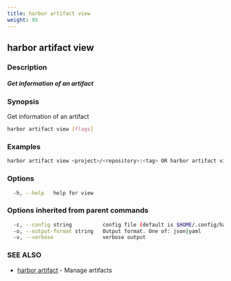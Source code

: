 ```yaml
---
title: harbor artifact view
weight: 95
---
```

## harbor artifact view

### Description

##### Get information of an artifact

### Synopsis

Get information of an artifact

```sh
harbor artifact view [flags]
```

### Examples

```sh
harbor artifact view <project>/<repository>:<tag> OR harbor artifact view <project>/<repository>@<digest>
```

### Options

```sh
  -h, --help   help for view
```

### Options inherited from parent commands

```sh
  -c, --config string          config file (default is $HOME/.config/harbor-cli/config.yaml)
  -o, --output-format string   Output format. One of: json|yaml
  -v, --verbose                verbose output
```

### SEE ALSO

* [harbor artifact](harbor-artifact.md)	 - Manage artifacts

